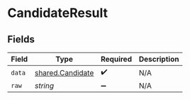 # CandidateResult


## Fields

| Field                                                | Type                                                 | Required                                             | Description                                          |
| ---------------------------------------------------- | ---------------------------------------------------- | ---------------------------------------------------- | ---------------------------------------------------- |
| `data`                                               | [shared.Candidate](../../models/shared/candidate.md) | :heavy_check_mark:                                   | N/A                                                  |
| `raw`                                                | *string*                                             | :heavy_minus_sign:                                   | N/A                                                  |